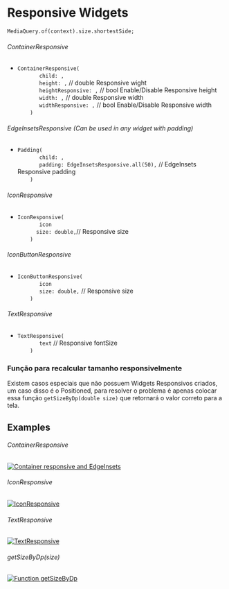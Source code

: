 # Responsive Widgets

`MediaQuery.of(context).size.shortestSide;`

###### ContainerResponsive
- `ContainerResponsive(`<br>
`    	child: ,`<br>
`    	height: ,` // double Responsive wight<br>
`    	heightResponsive: ,` // bool Enable/Disable Responsive height<br>
`    	width: ,` // double Responsive width<br>
`    	widthResponsive: ,` // bool Enable/Disable Responsive width<br>
`    )`<br>

###### EdgeInsetsResponsive (Can be used in any widget with padding)
- `Padding(`<br>
`    	child: ,`<br>
`    	padding: EdgeInsetsResponsive.all(50),` // EdgeInsets Responsive padding<br>
`    )`<br>

###### IconResponsive
- `IconResponsive(`<br>
`    	icon`<br>
`    	size: double, `// Responsive size<br>
`    )`<br>

###### IconButtonResponsive
- `IconButtonResponsive(`<br>
`    	icon`<br>
`    	size: double,` // Responsive size<br>
`    )`<br>

###### TextResponsive
- `TextResponsive(`<br>
`    	text` // Responsive fontSize<br>
`    )`<br>

### Função para recalcular tamanho responsivelmente
Existem casos especiais que não possuem Widgets Responsivos criados, um caso disso é o Positioned, para resolver o problema é apenas colocar essa função `getSizeByDp(double size)` que retornará o valor correto para a tela.

## Examples

###### ContainerResponsive
[![Container responsive and EdgeInsets](https://imgur.com/uW9XCo8.jpg "Container responsive and EdgeInsets")](https://imgur.com/uW9XCo8.jpg "Container responsive and EdgeInsets")

###### IconResponsive
[![IconResponsive](https://imgur.com/v4tilae.jpg "IconResponsive")](https://imgur.com/v4tilae.jpg "IconResponsive")

###### TextResponsive
[![TextResponsive](https://imgur.com/kD2TTf7.jpg "TextResponsive")](https://imgur.com/kD2TTf7.jpg "TextResponsive")

###### getSizeByDp(size)
[![Function getSizeByDp](https://i.imgur.com/4p6hShM.jpg "Function getSizeByDp")](https://i.imgur.com/4p6hShM.jpg "Function getSizeByDp")
